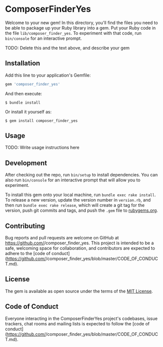 # ComposerFinderYes

Welcome to your new gem! In this directory, you'll find the files you need to be able to package up your Ruby library into a gem. Put your Ruby code in the file `lib/composer_finder_yes`. To experiment with that code, run `bin/console` for an interactive prompt.

TODO: Delete this and the text above, and describe your gem

## Installation

Add this line to your application's Gemfile:

```ruby
gem 'composer_finder_yes'
```

And then execute:

    $ bundle install

Or install it yourself as:

    $ gem install composer_finder_yes

## Usage

TODO: Write usage instructions here

## Development

After checking out the repo, run `bin/setup` to install dependencies. You can also run `bin/console` for an interactive prompt that will allow you to experiment.

To install this gem onto your local machine, run `bundle exec rake install`. To release a new version, update the version number in `version.rb`, and then run `bundle exec rake release`, which will create a git tag for the version, push git commits and tags, and push the `.gem` file to [rubygems.org](https://rubygems.org).

## Contributing

Bug reports and pull requests are welcome on GitHub at https://github.com/<github username>/composer_finder_yes. This project is intended to be a safe, welcoming space for collaboration, and contributors are expected to adhere to the [code of conduct](https://github.com/<github username>/composer_finder_yes/blob/master/CODE_OF_CONDUCT.md).


## License

The gem is available as open source under the terms of the [MIT License](https://opensource.org/licenses/MIT).

## Code of Conduct

Everyone interacting in the ComposerFinderYes project's codebases, issue trackers, chat rooms and mailing lists is expected to follow the [code of conduct](https://github.com/<github username>/composer_finder_yes/blob/master/CODE_OF_CONDUCT.md).
